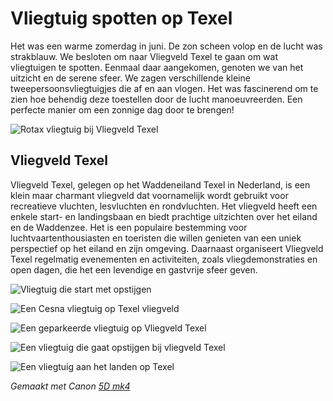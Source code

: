 # Vliegtuig spotten op Texel

Het was een warme zomerdag in juni. De zon scheen volop en de lucht was strakblauw. We besloten om naar Vliegveld Texel te gaan om wat vliegtuigen te spotten. Eenmaal daar aangekomen, genoten we van het uitzicht en de serene sfeer. We zagen verschillende kleine tweepersoonsvliegtuigjes die af en aan vlogen. Het was fascinerend om te zien hoe behendig deze toestellen door de lucht manoeuvreerden. Een perfecte manier om een zonnige dag door te brengen!

![Rotax vliegtuig bij Vliegveld Texel](https://imagekit.rohan-10.workers.dev?url=https://ik.imagekit.io/rhn00jwt/tr:w-900//2020-06-20-Texel-vliegveld/20200623-airportTexel-1.jpg)

## Vliegveld Texel

Vliegveld Texel, gelegen op het Waddeneiland Texel in Nederland, is een klein maar charmant vliegveld dat voornamelijk wordt gebruikt voor recreatieve vluchten, lesvluchten en rondvluchten. Het vliegveld heeft een enkele start- en landingsbaan en biedt prachtige uitzichten over het eiland en de Waddenzee. Het is een populaire bestemming voor luchtvaartenthousiasten en toeristen die willen genieten van een uniek perspectief op het eiland en zijn omgeving. Daarnaast organiseert Vliegveld Texel regelmatig evenementen en activiteiten, zoals vliegdemonstraties en open dagen, die het een levendige en gastvrije sfeer geven.

![Vliegtuig die start met opstijgen](https://imagekit.rohan-10.workers.dev?url=https://ik.imagekit.io/rhn00jwt/tr:w-900//2020-06-20-Texel-vliegveld/20200623-airportTexel-31.jpg)

![Een Cesna vliegtuig op Texel vliegveld](https://imagekit.rohan-10.workers.dev?url=https://ik.imagekit.io/rhn00jwt/tr:w-900//2020-06-20-Texel-vliegveld/20200623-airportTexel-4.jpg)

![Een geparkeerde vliegtuig op Vliegveld Texel](https://imagekit.rohan-10.workers.dev?url=https://ik.imagekit.io/rhn00jwt/tr:w-900//2020-06-20-Texel-vliegveld/20200623-airportTexel-55.jpg)

![Een vliegtuig die gaat opstijgen bij vliegveld Texel](https://imagekit.rohan-10.workers.dev?url=https://ik.imagekit.io/rhn00jwt/tr:w-900//2020-06-20-Texel-vliegveld/20200623-airportTexel-82.jpg)

![Een vliegtuig aan het landen op Texel](https://imagekit.rohan-10.workers.dev?url=https://ik.imagekit.io/rhn00jwt/tr:w-900//2020-06-20-Texel-vliegveld/20200623-airportTexel-92.jpg)

_Gemaakt met Canon [5D mk4](../over-mij.md)_
